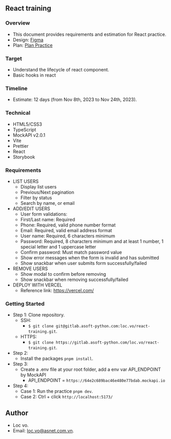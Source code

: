 ## React training

### Overview

- This document provides requirements and estimation for React practice.
- Design: [Figma](https://www.figma.com/file/vHINjTKxE7gKfsgtIHTLG4/Untitled?type=design&node-id=0-1&mode=design&t=S6zU9LLNkSMKupzL-0)
- Plan: [Plan Practice](https://docs.google.com/document/d/12MGTzXSbJILSK5YlrUp60VpkN1B0SlR-/edit)

### Target

- Understand the lifecycle of react component.
- Basic hooks in react

### Timeline

- Estimate: 12 days (from Nov 8th, 2023 to Nov 24th, 2023).

### Technical

- HTML5/CSS3
- TypeScript
- MockAPI v2.0.1
- Vite
- Prettier
- React
- Storybook

### Requirements

- LIST USERS
  - Display list users
  - Previous/Next pagination
  - Filter by status
  - Search by name, or email
- ADD/EDIT USERS
  - User form validations:
  - First/Last name: Required
  - Phone: Required, valid phone number format
  - Email: Required, valid email address format
  - User name: Required, 6 characters minimum
  - Password: Required, 8 characters minimum and at least 1 number, 1 special letter and 1 uppercase letter
  - Confirm password: Must match password value
  - Show error messages when the form is invalid and has submitted
  - Show snackbar when user submits form successfully/failed
- REMOVE USERS
  - Show modal to confirm before removing
  - Show snackbar when removing successfully/failed
- DEPLOY WITH VERCEL
  - Reference link: https://vercel.com/

### Getting Started

- Step 1: Clone repository.
  - SSH:
    - `$ git clone git@gitlab.asoft-python.com:loc.vo/react-training.git`.
  - HTTPS:
    - `$ git clone https://gitlab.asoft-python.com/loc.vo/react-training.git`.
- Step 2:
  - Install the packages `pnpm install`.
- Step 3:
  - Create a .env file at your root folder, add a env var API_ENDPOINT by MockAPI
    - API_ENDPOINT = `https://64e2c689bac46e480e77bdab.mockapi.io`
- Step 4:
  - Case 1: Run the practice `pnpm dev`.
  - Case 2: Ctrl + click `http://localhost:5173/`

## Author

- Loc vo.
- Email: [loc.vo@asnet.com.vn](loc.vo@asnet.com.vn).
